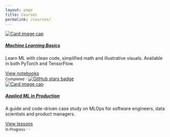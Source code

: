 ```yaml
---
layout: page
title: Courses
permalink: /courses/
---
```


<div class="card-deck">

  <div class="card ai-card">
    <a href="https://github.com/madewithml/basics" target="_blank">
      <img class="card-img-top" src="/assets/images/courses/machine-learning-basics/card.png" alt="Card image cap">
    </a>
    <div class="card-body">
      <a href="https://github.com/madewithml/basics" target="_blank">
        <h5 class="card-title">Machine Learning Basics</h5>
      </a>
      <p class="card-text">Learn ML with clean code, simplified math and illustrative visuals. Available in both PyTorch and TensorFlow.</p>
      <a href="https://github.com/madewithml/basics" target="_blank" class="btn btn-sm btn-outline-secondary">
        <i class="fas fa-sm fa-arrow-right mr-1"></i>View notebooks
      </a>
    </div>
    <div class="card-footer">
      <small class="text-muted mr-1">Completed</small>
      &middot;
      <a href="https://github.com/madewithml/basics" target="_blank" class="card-footer-link">
        <img src="https://img.shields.io/github/stars/madewithml/basics.svg?label=&style=social" class="ai-resource-badge mx-1" alt="GitHub stars badge">
      </a>
    </div>
  </div>

  <div class="card ai-card">
    <a href="{% link _courses/applied-ml-in-production.md %}">
      <img class="card-img-top" src="/assets/images/courses/applied-ml-in-production/card.png" alt="Card image cap">
    </a>
    <div class="card-body">
      <a href="{% link _courses/applied-ml-in-production.md %}">
        <h5 class="card-title">Applied ML in Production</h5>
      </a>
      <p class="card-text">A guide and code-driven case study on MLOps for software engineers, data scientists and product managers.</p>
      <a href="{% link _courses/applied-ml-in-production.md %}" class="btn btn-sm btn-outline-secondary">
        <i class="fas fa-sm fa-arrow-right mr-1"></i>View lessons
      </a>
    </div>
    <div class="card-footer">
      <small class="text-muted mr-1">In Progress</small>
      &middot;
      <a href="https://github.com/madewithml/tagifai" target="_blank">
        <i class="fab fa-github ai-color-dark mx-1"></i>
      </a>
      &middot;
      <a href="https://www.youtube.com/playlist?list=PLqy_sIcckLC2jrxQhyqWDhL_9Uwxz8UFq" target="_blank">
        <i class="fab fa-youtube ai-color-danger mx-1"></i>
      </a>
    </div>
  </div>

</div>
